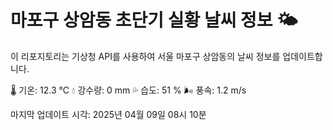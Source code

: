 
# 마포구 상암동 초단기 실황 날씨 정보 🌤️

이 리포지토리는 기상청 API를 사용하여 서울 마포구 상암동의 날씨 정보를 업데이트합니다. 

🌡️ 기온: 12.3 ℃
💧 강수량: 0 mm
💦 습도: 51 %
🌬️ 풍속: 1.2 m/s

마지막 업데이트 시각: 2025년 04월 09일 08시 10분    
